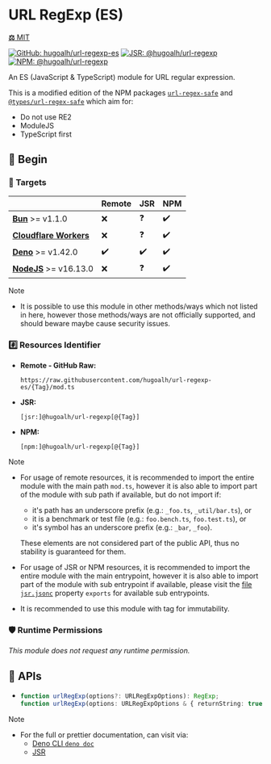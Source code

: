 # URL RegExp (ES)

[**⚖️** MIT](./LICENSE.md)

[![GitHub: hugoalh/url-regexp-es](https://img.shields.io/github/v/release/hugoalh/url-regexp-es?label=hugoalh/url-regexp-es&labelColor=181717&logo=github&logoColor=ffffff&sort=semver&style=flat "GitHub: hugoalh/url-regexp-es")](https://github.com/hugoalh/url-regexp-es)
[![JSR: @hugoalh/url-regexp](https://img.shields.io/jsr/v/@hugoalh/url-regexp?label=@hugoalh/url-regexp&labelColor=F7DF1E&logo=jsr&logoColor=000000&style=flat "JSR: @hugoalh/url-regexp")](https://jsr.io/@hugoalh/url-regexp)
[![NPM: @hugoalh/url-regexp](https://img.shields.io/npm/v/@hugoalh/url-regexp?label=@hugoalh/url-regexp&labelColor=CB3837&logo=npm&logoColor=ffffff&style=flat "NPM: @hugoalh/url-regexp")](https://www.npmjs.com/package/@hugoalh/url-regexp)

An ES (JavaScript & TypeScript) module for URL regular expression.

This is a modified edition of the NPM packages [`url-regex-safe`](https://www.npmjs.com/package/url-regex-safe) and [`@types/url-regex-safe`](https://www.npmjs.com/package/@types/url-regex-safe) which aim for:

- Do not use RE2
- ModuleJS
- TypeScript first

## 🔰 Begin

### 🎯 Targets

|  | **Remote** | **JSR** | **NPM** |
|:--|:--|:--|:--|
| **[Bun](https://bun.sh/)** >= v1.1.0 | ❌ | ❓ | ✔️ |
| **[Cloudflare Workers](https://workers.cloudflare.com/)** | ❌ | ❓ | ✔️ |
| **[Deno](https://deno.land/)** >= v1.42.0 | ✔️ | ✔️ | ✔️ |
| **[NodeJS](https://nodejs.org/)** >= v16.13.0 | ❌ | ❓ | ✔️ |

> [!NOTE]
> - It is possible to use this module in other methods/ways which not listed in here, however those methods/ways are not officially supported, and should beware maybe cause security issues.

### #️⃣ Resources Identifier

- **Remote - GitHub Raw:**
  ```
  https://raw.githubusercontent.com/hugoalh/url-regexp-es/{Tag}/mod.ts
  ```
- **JSR:**
  ```
  [jsr:]@hugoalh/url-regexp[@{Tag}]
  ```
- **NPM:**
  ```
  [npm:]@hugoalh/url-regexp[@{Tag}]
  ```

> [!NOTE]
> - For usage of remote resources, it is recommended to import the entire module with the main path `mod.ts`, however it is also able to import part of the module with sub path if available, but do not import if:
>
>   - it's path has an underscore prefix (e.g.: `_foo.ts`, `_util/bar.ts`), or
>   - it is a benchmark or test file (e.g.: `foo.bench.ts`, `foo.test.ts`), or
>   - it's symbol has an underscore prefix (e.g.: `_bar`, `_foo`).
>
>   These elements are not considered part of the public API, thus no stability is guaranteed for them.
> - For usage of JSR or NPM resources, it is recommended to import the entire module with the main entrypoint, however it is also able to import part of the module with sub entrypoint if available, please visit the [file `jsr.jsonc`](./jsr.jsonc) property `exports` for available sub entrypoints.
> - It is recommended to use this module with tag for immutability.

### 🛡️ Runtime Permissions

*This module does not request any runtime permission.*

## 🧩 APIs

- ```ts
  function urlRegExp(options?: URLRegExpOptions): RegExp;
  function urlRegExp(options: URLRegExpOptions & { returnString: true; }): string;
  ```

> [!NOTE]
> - For the full or prettier documentation, can visit via:
>   - [Deno CLI `deno doc`](https://docs.deno.com/runtime/reference/cli/documentation_generator/)
>   - [JSR](https://jsr.io/@hugoalh/url-regexp)
